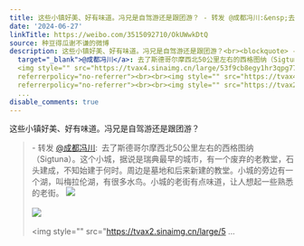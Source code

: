 ```yaml
---
title: 这些小镇好美、好有味道。冯兄是自驾游还是跟团游？ - 转发 @成都冯川:&ensp;去了斯德哥尔摩西北50公里左右的西格图纳（Sigtuna）。这个小城，据说是瑞典最早的...
date: '2024-06-27'
linkTitle: https://weibo.com/3515092710/OkUWwkDtQ
source: 种豆得瓜谢不谦的微博
description: 这些小镇好美、好有味道。冯兄是自驾游还是跟团游？<br><blockquote> - 转发 <a href="https://weibo.com/1408879502"
  target="_blank">@成都冯川</a>: 去了斯德哥尔摩西北50公里左右的西格图纳（Sigtuna）。这个小城，据说是瑞典最早的城市，有一个废弃的老教堂，石头建成，不知始建于何时。周边是墓地和后来新建的教堂。小城的旁边有一个湖，叫梅拉伦湖，有很多水鸟。小城的老街有点味道，让人想起一些熟悉的老街。
  <img style="" src="https://tvax4.sinaimg.cn/large/53f9cb8egy1hr3qpg77gkj20u01af7iz.jpg"
  referrerpolicy="no-referrer"><br><br><img style="" src="https://tvax4.sinaimg.cn/large/53f9cb8egy1hr3qprts7oj20u01o3h9h.jpg"
  referrerpolicy="no-referrer"><br><br><img style="" src="https://tvax2.sinaimg.cn/large/5
  ...
disable_comments: true
---
```

这些小镇好美、好有味道。冯兄是自驾游还是跟团游？<br><blockquote> - 转发 <a href="https://weibo.com/1408879502" target="_blank">@成都冯川</a>: 去了斯德哥尔摩西北50公里左右的西格图纳（Sigtuna）。这个小城，据说是瑞典最早的城市，有一个废弃的老教堂，石头建成，不知始建于何时。周边是墓地和后来新建的教堂。小城的旁边有一个湖，叫梅拉伦湖，有很多水鸟。小城的老街有点味道，让人想起一些熟悉的老街。 <img style="" src="https://tvax4.sinaimg.cn/large/53f9cb8egy1hr3qpg77gkj20u01af7iz.jpg" referrerpolicy="no-referrer"><br><br><img style="" src="https://tvax4.sinaimg.cn/large/53f9cb8egy1hr3qprts7oj20u01o3h9h.jpg" referrerpolicy="no-referrer"><br><br><img style="" src="https://tvax2.sinaimg.cn/large/5 ...